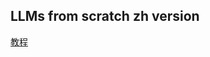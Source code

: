 ## LLMs from scratch zh version
[教程](https://blog.buhe.dev/%E4%B8%80%E6%AD%A5%E6%AD%A5%E8%AE%AD%E7%BB%83%E8%87%AA%E5%B7%B1%E7%9A%84%E4%B8%AD%E6%96%87-llm)